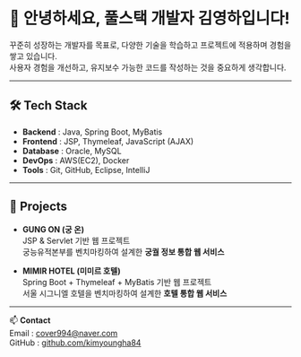# 👋 안녕하세요, 풀스택 개발자 김영하입니다!

꾸준히 성장하는 개발자를 목표로, 다양한 기술을 학습하고 프로젝트에 적용하며 경험을 쌓고 있습니다.  
사용자 경험을 개선하고, 유지보수 가능한 코드를 작성하는 것을 중요하게 생각합니다.

---

## 🛠 Tech Stack
- **Backend** : Java, Spring Boot, MyBatis
- **Frontend** : JSP, Thymeleaf, JavaScript (AJAX)  
- **Database** : Oracle, MySQL  
- **DevOps** : AWS(EC2), Docker  
- **Tools** : Git, GitHub, Eclipse, IntelliJ

---

## 📌 Projects
- **GUNG ON (궁 온)**  
  JSP & Servlet 기반 웹 프로젝트  
  궁능유적본부를 벤치마킹하여 설계한 **궁궐 정보 통합 웹 서비스**
   
- **MIMIR HOTEL (미미르 호텔)**  
  Spring Boot + Thymeleaf + MyBatis 기반 웹 프로젝트  
  서울 시그니엘 호텔을 벤치마킹하여 설계한 **호텔 통합 웹 서비스**
  
--- 

📫 **Contact**  
Email : cover994@naver.com  
GitHub : [github.com/kimyoungha84](https://github.com/kimyoungha84)
